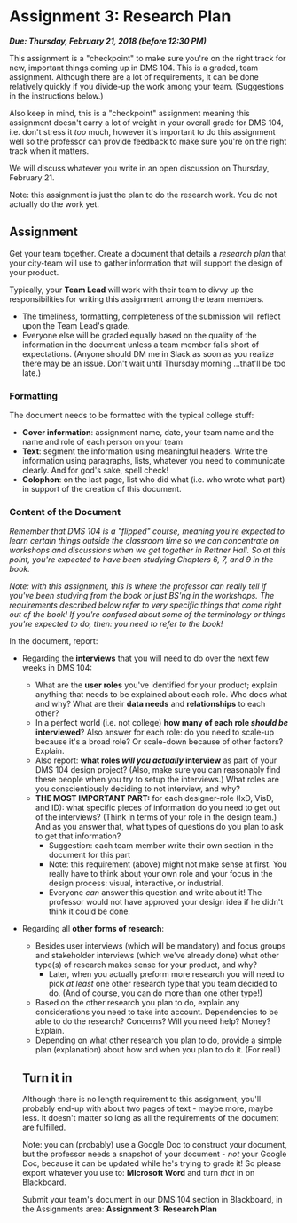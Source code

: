 # Assignment 3: Research Plan

***Due: Thursday, February 21, 2018 (before 12:30 PM)***<br>

This assignment is a "checkpoint" to make sure you're on the right track for new, important things coming up in DMS 104.  This is a graded, team assignment.  Although there are a lot of requirements, it can be done relatively quickly if you divide-up the work among your team.  (Suggestions in the instructions below.)

Also keep in mind, this is a "checkpoint" assignment meaning this assignment doesn't carry a lot of weight in your overall grade for DMS 104, i.e. don't stress it *too* much, however it's important to do this assignment  well so the professor can provide feedback to make sure you're on the right track when it matters.

We will discuss whatever you write in an open discussion on Thursday, February 21.

Note: this assignment is just the plan to do the research work.  You do not actually do the work yet.

## Assignment 

Get your team together.  Create a document that details a *research plan* that your city-team will use to gather information that will support the design of your product.

Typically, your **Team Lead** will work with their team to divvy up the responsibilities for writing this assignment among the team members.  

- The timeliness, formatting, completeness of the submission will reflect upon the Team Lead's grade.
- Everyone else will be graded equally based on the quality of the information in the document unless a team member falls short of expectations.  (Anyone should DM me in Slack as soon as you realize there may be an issue. Don't wait until Thursday morning ...that'll be too late.)

### Formatting

The document needs to be formatted with the typical college stuff:

- **Cover information**: assignment name, date, your team name and the name and role of each person on your team
- **Text**: segment the information using meaningful headers.  Write the information using paragraphs, lists, whatever you need to communicate clearly.  And for god's sake, spell check!
- **Colophon**: on the last page, list who did what (i.e. who wrote what part) in support of the creation of this document.

### Content of the Document

*Remember that DMS 104 is a "flipped" course, meaning you're expected to learn certain things outside the classroom time so we can concentrate on workshops and discussions when we get together in Rettner Hall.  So at this point, you're expected to have been studying Chapters 6, 7, and 9 in the book.*  

*Note: with this assignment, this is where the professor can really tell if you've been studying from the book or just BS'ng in the workshops.  The requirements described below refer to very specific things that come right out of the book!  If you're confused about some of the terminology or things you're expected to do, then: you need to refer to the book!*

In the document, report:

- Regarding the **interviews** that you will need to do over the next few weeks in DMS 104: 
  - What are the **user roles** you've identified for your product; explain anything that needs to be explained about each role.  Who does what and why?  What are their **data needs** and **relationships** to each other?
  - In a perfect world (i.e. not college) **how many of each role *should be* interviewed**?  Also answer for each role: do you need to scale-up because it's a broad role?  Or scale-down because of other factors?  Explain.
  - Also report: **what roles *will you actually* interview** as part of your DMS 104 design project?  (Also, make sure you can reasonably find these people when you try to setup the interviews.)  What roles are you conscientiously deciding to not interview, and why?
  - **THE MOST IMPORTANT PART:** for each designer-role (IxD, VisD, and ID): what specific pieces of information do you need to get out of the interviews?  (Think in terms of your role in the design team.)  And as you answer that, what types of questions do you plan to ask to get that information? 
    - Suggestion: each team member write their own section in the document for this part
    - Note: this requirement (above) might not make sense at first.  You really have to think about your own role and your focus in the design process: visual, interactive, or industrial.  
    - Everyone *can* answer this question and write about it!  The professor would not have approved your design idea if he didn't think it could be done.

- Regarding all **other forms of research**:
  - Besides user interviews (which will be mandatory) and focus groups and stakeholder interviews (which we've already done) what other type(s) of research makes sense for your product, and why?
    - Later, when you actually preform more research you will need to pick *at least* one other research type that you team decided to do. (And of course, you can do more than one other type!)
  - Based on the other research you plan to do, explain any considerations you need to take into account.  Dependencies to be able to do the research?  Concerns?  Will you need help?  Money?  Explain.
  - Depending on what other research you plan to do, provide a simple plan (explanation) about how and when you plan to do it.  (For real!)

  ## Turn it in

  Although there is no length requirement to this assignment, you'll probably end-up with about two pages of text - maybe more, maybe less.  It doesn't matter so long as all the requirements of the document are fulfilled.

  Note: you can (probably) use a Google Doc to construct your document, but the professor needs a snapshot of your document - *not* your Google Doc, because it can be updated while he's trying to grade it!  So please export whatever you use to: **Microsoft Word** and turn *that* in on Blackboard.

  Submit your team's document in our DMS 104 section in Blackboard, in the Assignments area: **Assignment 3: Research Plan**